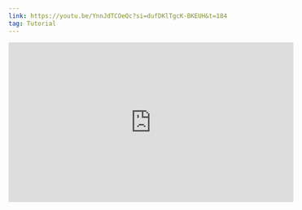 ```yaml
---
link: https://youtu.be/YnnJdTCOeQc?si=dufDKlTgcK-BKEUH&t=184
tag: Tutorial
---
```

<iframe width="560" height="315" src="https://www.youtube.com/embed/YnnJdTCOeQc?si=dufDKlTgcK-BKEUH&amp;start=184" title="YouTube video player" frameborder="0" allow="accelerometer; autoplay; clipboard-write; encrypted-media; gyroscope; picture-in-picture; web-share" referrerpolicy="strict-origin-when-cross-origin" allowfullscreen></iframe>
